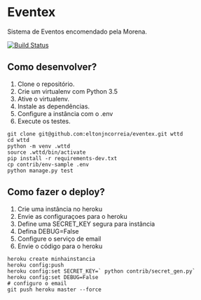 # Eventex

Sistema de Eventos encomendado pela Morena.

[![Build Status](https://travis-ci.org/eltonjncorreia/eventex.svg?branch=master)](https://travis-ci.org/eltonjncorreia/eventex)

## Como desenvolver?

1.  Clone o repositório.
2.  Crie um virtualenv com Python 3.5
3.  Ative o virtualenv.
4.  Instale as dependências.
5.  Configure a instância com o .env
6.  Execute os testes.


``` console
git clone git@github.com:eltonjncorreia/eventex.git wttd
cd wttd
python -m venv .wttd
source .wttd/bin/activate
pip install -r requirements-dev.txt
cp contrib/env-sample .env
python manage.py test

```
## Como fazer o deploy?

1. Crie uma instância no heroku
2. Envie as configuraçoes para o heroku
3. Define uma SECRET_KEY segura para instância
4. Defina DEBUG=False
5. Configure o serviço de email
6. Envie o código para o heroku

``` console
heroku create minhainstancia
heroku config:push
heroku config:set SECRET_KEY=` python contrib/secret_gen.py`
heroku config:set DEBUG=False
# configuro o email
git push heroku master --force
```
